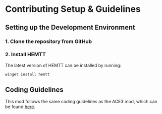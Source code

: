 # Contributing Setup & Guidelines

## Setting up the Development Environment

### 1. Clone the repository from GitHub

### 2. Install HEMTT

The latest version of HEMTT can be installed by running:

```cmd
winget install hemtt
```

## Coding Guidelines

This mod follows the same coding guidelines as the ACE3 mod, which can be found [here](https://ace3.acemod.org/wiki/development/coding-guidelines).
